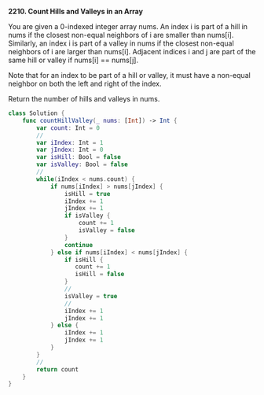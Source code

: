 **2210. Count Hills and Valleys in an Array**


You are given a 0-indexed integer array nums. An index i is part of a hill in nums if the closest non-equal neighbors of i are smaller than nums[i]. Similarly, an index i is part of a valley in nums if the closest non-equal neighbors of i are larger than nums[i]. Adjacent indices i and j are part of the same hill or valley if nums[i] == nums[j].

Note that for an index to be part of a hill or valley, it must have a non-equal neighbor on both the left and right of the index.

Return the number of hills and valleys in nums.


```swift
class Solution {
    func countHillValley(_ nums: [Int]) -> Int {
        var count: Int = 0
        //
        var iIndex: Int = 1
        var jIndex: Int = 0
        var isHill: Bool = false
        var isValley: Bool = false
        //
        while(iIndex < nums.count) {
            if nums[iIndex] > nums[jIndex] {
                isHill = true
                iIndex += 1
                jIndex += 1
                if isValley {
                    count += 1
                    isValley = false
                }
                continue
            } else if nums[iIndex] < nums[jIndex] {
                if isHill {
                   count += 1
                   isHill = false 
                }
                //
                isValley = true
                //
                iIndex += 1
                jIndex += 1
            } else {
                iIndex += 1
                jIndex += 1
            }
        }
        //
        return count
    }
}
```
